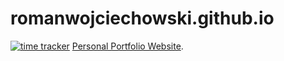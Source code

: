 # romanwojciechowski.github.io
[![time tracker](https://wakatime.com/badge/github/romanwojciechowski/romanwojciechowski.github.io.svg)](https://wakatime.com/badge/github/romanwojciechowski/romanwojciechowski.github.io)
[Personal Portfolio Website](https://romanwojciechowski.github.io).
